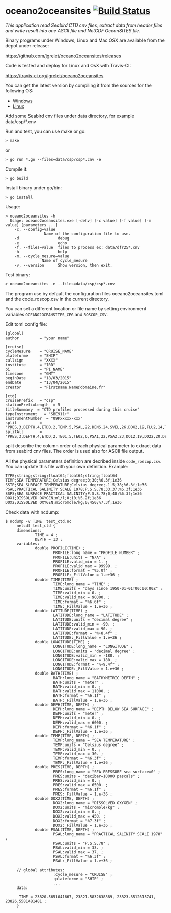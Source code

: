 # oceano2oceansites [![Build Status](https://travis-ci.com/jgrelet/oceano2oceansites.svg?branch=master)](https://travis-ci.com/jgrelet/oceano2oceansites)

_This application read Seabird CTD cnv files, extract data from header files and write result into one ASCII file and NetCDF OceanSITES file._

Binary programs under Windows, Linux and Mac OSX are available from the depot under release:

<https://github.com/jgrelet/oceano2oceansites/releases>

Code is tested and deploy for Linux and OsX with Travis-CI:

<https://travis-ci.org/jgrelet/oceano2oceansites>

You can get the latest version by compiling it from the sources for the following OS:

* [Windows](https://github.com/jgrelet/oceano2oceansites/blob/master/INSTALL_WINDOWS.md)
* [Linux](https://github.com/jgrelet/oceano2oceansites/blob/master/INSTALL_LINUX.md)

Add some Seabird cnv files under data directory, for example data/csp/*.cnv

Run and test, you can use make or go:

    > make

or

    > go run *.go --files=data/csp/csp*.cnv -e

Compile it:

    > go build

Install binary under go/bin:

    > go install

Usage:

    > oceano2oceansites -h
      Usage: oceano2oceansites.exe [-dehv] [-c value] [-f value] [-m value] [parameters ...]
        -c, --config=value
                     Name of the configuration file to use.
        -d                 debug
        -e                 echo
        -f, --files=value  files to process ex: data/dfr25*.cnv
        -h                 help
        -m, --cycle_mesure=value
                    Name of cycle_mesure
        -v, --version      Show version, then exit.

Test binary:

    > oceano2oceansites -e --files=data/csp/csp*.cnv

The program use by default the configuration files oceano2oceansites.toml
and the code_roscop.csv in the current directory.

You can set a different location or file name by setting environment variables
`OCEANO2OCEANSITES_CFG` and `ROSCOP_CSV`.

Edit toml config file:

    [global]
    author         = "your name"

    [cruise]
    cycleMesure    = "CRUISE_NAME"
    plateforme     = "SHIP"
    callsign       = "XXXX"
    institute      = "IRD"
    pi             = "PI_NAME"
    timezone       = "GMT"
    beginDate      = "18/03/2015"
    endDate        = "13/04/2015"
    creator        = "Firstname.Name@domaine.fr"

    [ctd]
    cruisePrefix   = "csp"
    stationPrefixLength  = 5
    titleSummary  = "CTD profiles processed during this cruise"
    typeInstrument   = "SBE911+"
    instrumentNumber  = "09Pxxxxx-xxx"
    split          = "PRES,3,DEPTH,4,ETDD,2,TEMP,5,PSAL,22,DENS,24,SVEL,26,DOX2,19,FLU2,14,TUR3,13,LGH3,15,NUMP,18,NAVG,21"
    splitAll       = "PRES,3,DEPTH,4,ETDD,2,TE01,5,TE02,6,PSA1,22,PSA2,23,DO12,19,DO22,20,DEN1,24,DEN2,25,SVEL,26,CND1,7,CND2,8,DOV1,9,DVT1,10,DOV2,11,DVT2,12,TUR3,13,FLU2,14,LGH3,15,LGHT,16,LGH4,17,NUMP,18,NAVG,21"

split describe the column order of each physical parameter to extract data from
seabird cnv files.
The order is used also for ASCII file output.

All the physical parameters definition are decribed inside `code_roscop.csv`.
You can update this file with your own definition.
Example:

    TYPE;string;string;float64;float64;string;float64
    TEMP;SEA TEMPERATURE;Celsius degree;0;30;%6.3f;1e36
    SSTP;SEA SURFACE TEMPERATURE;Celsius degree;-1.5;38;%6.3f;1e36
    PSAL;PRACTICAL SALINITY SCALE 1978;P.S.S.78;33;37;%6.3f;1e36
    SSPS;SEA SURFACE PRACTICAL SALINITY;P.S.S.78;0;40;%6.3f;1e36
    DOX1;DISSOLVED OXYGEN;ml/l;0;10;%5.2f;1e36
    DOX2;DISSOLVED OXYGEN;micromole/kg;0;450;%7.3f;1e36

Check data with ncdump:

```cdl
$ ncdump -v TIME  test_ctd.nc
     netcdf test_ctd {
     dimensions:
             TIME = 4 ;
             DEPTH = 13 ;
     variables:
             double PROFILE(TIME) ;
                     PROFILE:long_name = "PROFILE NUMBER" ;
                     PROFILE:units = "N/A" ;
                     PROFILE:valid_min = 1. ;
                     PROFILE:valid_max = 99999. ;
                     PROFILE:format = "%5.0f" ;
                     PROFILE:_FillValue = 1.e+36 ;
             double TIME(TIME) ;
                     TIME:long_name = "TIME" ;
                     TIME:units = "days since 1950-01-01T00:00:00Z" ;
                     TIME:valid_min = 0. ;
                     TIME:valid_max = 90000. ;
                     TIME:format = "%6.6f" ;
                     TIME:_FillValue = 1.e+36 ;
             double LATITUDE(TIME) ;
                     LATITUDE:long_name = "LATITUDE" ;
                     LATITUDE:units = "decimal degree" ;
                     LATITUDE:valid_min = -90. ;
                     LATITUDE:valid_max = 90. ;
                     LATITUDE:format = "%+8.4f" ;
                     LATITUDE:_FillValue = 1.e+36 ;
             double LONGITUDE(TIME) ;
                     LONGITUDE:long_name = "LONGITUDE" ;
                     LONGITUDE:units = "decimal degree" ;
                     LONGITUDE:valid_min = -180. ;
                     LONGITUDE:valid_max = 180. ;
                     LONGITUDE:format = "%+9.4f" ;
                     LONGITUDE:_FillValue = 1.e+36 ;
             double BATH(TIME) ;
                     BATH:long_name = "BATHYMETRIC DEPTH" ;
                     BATH:units = "meter" ;
                     BATH:valid_min = 0. ;
                     BATH:valid_max = 11000. ;
                     BATH:format = "%6.1f" ;
                     BATH:_FillValue = 1.e+36 ;
             double DEPH(TIME, DEPTH) ;
                     DEPH:long_name = "DEPTH BELOW SEA SURFACE" ;
                     DEPH:units = "meter" ;
                     DEPH:valid_min = 0. ;
                     DEPH:valid_max = 6000. ;
                     DEPH:format = "%6.1f" ;
                     DEPH:_FillValue = 1.e+36 ;
             double TEMP(TIME, DEPTH) ;
                     TEMP:long_name = "SEA TEMPERATURE" ;
                     TEMP:units = "Celsius degree" ;
                     TEMP:valid_min = 0. ;
                     TEMP:valid_max = 30. ;
                     TEMP:format = "%6.3f" ;
                     TEMP:_FillValue = 1.e+36 ;
             double PRES(TIME, DEPTH) ;
                     PRES:long_name = "SEA PRESSURE sea surface=0" ;
                     PRES:units = "decibar=10000 pascals" ;
                     PRES:valid_min = 0. ;
                     PRES:valid_max = 6500. ;
                     PRES:format = "%6.1f" ;
                     PRES:_FillValue = 1.e+36 ;
             double DOX2(TIME, DEPTH) ;
                     DOX2:long_name = "DISSOLVED OXYGEN" ;
                     DOX2:units = "micromole/kg" ;
                     DOX2:valid_min = 0. ;
                     DOX2:valid_max = 450. ;
                     DOX2:format = "%7.3f" ;
                     DOX2:_FillValue = 1.e+36 ;
             double PSAL(TIME, DEPTH) ;
                     PSAL:long_name = "PRACTICAL SALINITY SCALE 1978" ;
                     PSAL:units = "P.S.S.78" ;
                     PSAL:valid_min = 33. ;
                     PSAL:valid_max = 37. ;
                     PSAL:format = "%6.3f" ;
                     PSAL:_FillValue = 1.e+36 ;

     // global attributes:
                     :cycle_mesure = "CRUISE" ;
                     :plateforme = "SHIP" ;
                     ...
     data:

      TIME = 23820.5651041667, 23821.5832638889, 23823.3512615741, 23826.5581481481 ;
     }
```
